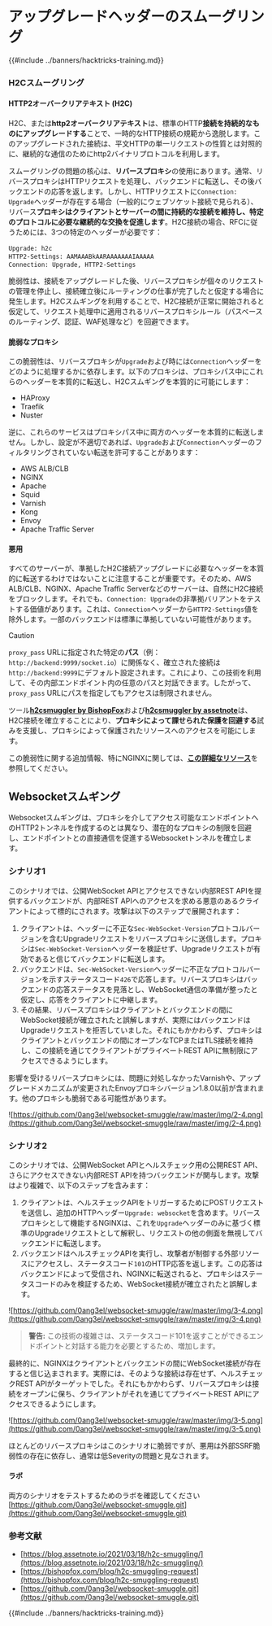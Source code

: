 # アップグレードヘッダーのスムーグリング

{{#include ../banners/hacktricks-training.md}}

### H2Cスムーグリング <a href="#http2-over-cleartext-h2c" id="http2-over-cleartext-h2c"></a>

#### HTTP2オーバークリアテキスト (H2C) <a href="#http2-over-cleartext-h2c" id="http2-over-cleartext-h2c"></a>

H2C、または**http2オーバークリアテキスト**は、標準のHTTP**接続を持続的なものにアップグレードする**ことで、一時的なHTTP接続の規範から逸脱します。このアップグレードされた接続は、平文HTTPの単一リクエストの性質とは対照的に、継続的な通信のためにhttp2バイナリプロトコルを利用します。

スムーグリングの問題の核心は、**リバースプロキシ**の使用にあります。通常、リバースプロキシはHTTPリクエストを処理し、バックエンドに転送し、その後バックエンドの応答を返します。しかし、HTTPリクエストに`Connection: Upgrade`ヘッダーが存在する場合（一般的にウェブソケット接続で見られる）、リバース**プロキシはクライアントとサーバーの間に持続的な接続を維持し、特定のプロトコルに必要な継続的な交換を促進します**。H2C接続の場合、RFCに従うためには、3つの特定のヘッダーが必要です：
```
Upgrade: h2c
HTTP2-Settings: AAMAAABkAARAAAAAAAIAAAAA
Connection: Upgrade, HTTP2-Settings
```
脆弱性は、接続をアップグレードした後、リバースプロキシが個々のリクエストの管理を停止し、接続確立後にルーティングの仕事が完了したと仮定する場合に発生します。H2Cスムギングを利用することで、H2C接続が正常に開始されると仮定して、リクエスト処理中に適用されるリバースプロキシルール（パスベースのルーティング、認証、WAF処理など）を回避できます。

#### 脆弱なプロキシ <a href="#exploitation" id="exploitation"></a>

この脆弱性は、リバースプロキシが`Upgrade`および時には`Connection`ヘッダーをどのように処理するかに依存します。以下のプロキシは、プロキシパス中にこれらのヘッダーを本質的に転送し、H2Cスムギングを本質的に可能にします：

- HAProxy
- Traefik
- Nuster

逆に、これらのサービスはプロキシパス中に両方のヘッダーを本質的に転送しません。しかし、設定が不適切であれば、`Upgrade`および`Connection`ヘッダーのフィルタリングされていない転送を許可することがあります：

- AWS ALB/CLB
- NGINX
- Apache
- Squid
- Varnish
- Kong
- Envoy
- Apache Traffic Server

#### 悪用 <a href="#exploitation" id="exploitation"></a>

すべてのサーバーが、準拠したH2C接続アップグレードに必要なヘッダーを本質的に転送するわけではないことに注意することが重要です。そのため、AWS ALB/CLB、NGINX、Apache Traffic Serverなどのサーバーは、自然にH2C接続をブロックします。それでも、`Connection: Upgrade`の非準拠バリアントをテストする価値があります。これは、`Connection`ヘッダーから`HTTP2-Settings`値を除外します。一部のバックエンドは標準に準拠していない可能性があります。

> [!CAUTION]
> `proxy_pass` URLに指定された特定の**パス**（例：`http://backend:9999/socket.io`）に関係なく、確立された接続は`http://backend:9999`にデフォルト設定されます。これにより、この技術を利用して、その内部エンドポイント内の任意のパスと対話できます。したがって、`proxy_pass` URLにパスを指定してもアクセスは制限されません。

ツール[**h2csmuggler by BishopFox**](https://github.com/BishopFox/h2csmuggler)および[**h2csmuggler by assetnote**](https://github.com/assetnote/h2csmuggler)は、H2C接続を確立することにより、**プロキシによって課せられた保護を回避する**試みを支援し、プロキシによって保護されたリソースへのアクセスを可能にします。

この脆弱性に関する追加情報、特にNGINXに関しては、[**この詳細なリソース**](../network-services-pentesting/pentesting-web/nginx.md#proxy_set_header-upgrade-and-connection)を参照してください。

## Websocketスムギング

Websocketスムギングは、プロキシを介してアクセス可能なエンドポイントへのHTTP2トンネルを作成するのとは異なり、潜在的なプロキシの制限を回避し、エンドポイントとの直接通信を促進するWebsocketトンネルを確立します。

### シナリオ1

このシナリオでは、公開WebSocket APIとアクセスできない内部REST APIを提供するバックエンドが、内部REST APIへのアクセスを求める悪意のあるクライアントによって標的にされます。攻撃は以下のステップで展開されます：

1. クライアントは、ヘッダーに不正な`Sec-WebSocket-Version`プロトコルバージョンを含むUpgradeリクエストをリバースプロキシに送信します。プロキシは`Sec-WebSocket-Version`ヘッダーを検証せず、Upgradeリクエストが有効であると信じてバックエンドに転送します。
2. バックエンドは、`Sec-WebSocket-Version`ヘッダーに不正なプロトコルバージョンを示すステータスコード`426`で応答します。リバースプロキシはバックエンドの応答ステータスを見落とし、WebSocket通信の準備が整ったと仮定し、応答をクライアントに中継します。
3. その結果、リバースプロキシはクライアントとバックエンドの間にWebSocket接続が確立されたと誤解しますが、実際にはバックエンドはUpgradeリクエストを拒否していました。それにもかかわらず、プロキシはクライアントとバックエンドの間にオープンなTCPまたはTLS接続を維持し、この接続を通じてクライアントがプライベートREST APIに無制限にアクセスできるようにします。

影響を受けるリバースプロキシには、問題に対処しなかったVarnishや、アップグレードメカニズムが変更されたEnvoyプロキシバージョン1.8.0以前が含まれます。他のプロキシも脆弱である可能性があります。

![https://github.com/0ang3el/websocket-smuggle/raw/master/img/2-4.png](https://github.com/0ang3el/websocket-smuggle/raw/master/img/2-4.png)

### シナリオ2

このシナリオでは、公開WebSocket APIとヘルスチェック用の公開REST API、さらにアクセスできない内部REST APIを持つバックエンドが関与します。攻撃はより複雑で、以下のステップを含みます：

1. クライアントは、ヘルスチェックAPIをトリガーするためにPOSTリクエストを送信し、追加のHTTPヘッダー`Upgrade: websocket`を含めます。リバースプロキシとして機能するNGINXは、これを`Upgrade`ヘッダーのみに基づく標準のUpgradeリクエストとして解釈し、リクエストの他の側面を無視してバックエンドに転送します。
2. バックエンドはヘルスチェックAPIを実行し、攻撃者が制御する外部リソースにアクセスし、ステータスコード`101`のHTTP応答を返します。この応答はバックエンドによって受信され、NGINXに転送されると、プロキシはステータスコードのみを検証するため、WebSocket接続が確立されたと誤解します。

![https://github.com/0ang3el/websocket-smuggle/raw/master/img/3-4.png](https://github.com/0ang3el/websocket-smuggle/raw/master/img/3-4.png)

> **警告:** この技術の複雑さは、ステータスコード101を返すことができるエンドポイントと対話する能力を必要とするため、増加します。

最終的に、NGINXはクライアントとバックエンドの間にWebSocket接続が存在すると信じ込まされます。実際には、そのような接続は存在せず、ヘルスチェックREST APIがターゲットでした。それにもかかわらず、リバースプロキシは接続をオープンに保ち、クライアントがそれを通じてプライベートREST APIにアクセスできるようにします。

![https://github.com/0ang3el/websocket-smuggle/raw/master/img/3-5.png](https://github.com/0ang3el/websocket-smuggle/raw/master/img/3-5.png)

ほとんどのリバースプロキシはこのシナリオに脆弱ですが、悪用は外部SSRF脆弱性の存在に依存し、通常は低Severityの問題と見なされます。

#### ラボ

両方のシナリオをテストするためのラボを確認してください [https://github.com/0ang3el/websocket-smuggle.git](https://github.com/0ang3el/websocket-smuggle.git)

### 参考文献

- [https://blog.assetnote.io/2021/03/18/h2c-smuggling/](https://blog.assetnote.io/2021/03/18/h2c-smuggling/)
- [https://bishopfox.com/blog/h2c-smuggling-request](https://bishopfox.com/blog/h2c-smuggling-request)
- [https://github.com/0ang3el/websocket-smuggle.git](https://github.com/0ang3el/websocket-smuggle.git)

{{#include ../banners/hacktricks-training.md}}
